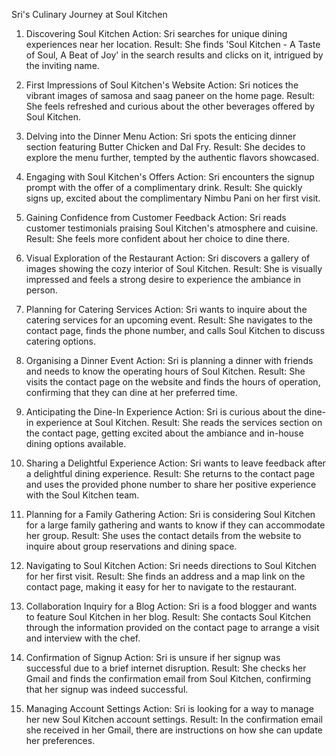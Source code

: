 Sri's Culinary Journey at Soul Kitchen

1. Discovering Soul Kitchen
Action: Sri searches for unique dining experiences near her location.
Result: She finds 'Soul Kitchen - A Taste of Soul, A Beat of Joy' in the search results and clicks on it, intrigued by the inviting name.

2. First Impressions of Soul Kitchen's Website
Action: Sri notices the vibrant images of samosa and saag paneer on the home page.
Result: She feels refreshed and curious about the other beverages offered by Soul Kitchen.

3. Delving into the Dinner Menu
Action: Sri spots the enticing dinner section featuring Butter Chicken and Dal Fry.
Result: She decides to explore the menu further, tempted by the authentic flavors showcased.

4. Engaging with Soul Kitchen's Offers
Action: Sri encounters the signup prompt with the offer of a complimentary drink.
Result: She quickly signs up, excited about the complimentary Nimbu Pani on her first visit.

5. Gaining Confidence from Customer Feedback
Action: Sri reads customer testimonials praising Soul Kitchen's atmosphere and cuisine.
Result: She feels more confident about her choice to dine there.

6. Visual Exploration of the Restaurant
Action: Sri discovers a gallery of images showing the cozy interior of Soul Kitchen.
Result: She is visually impressed and feels a strong desire to experience the ambiance in person.

7. Planning for Catering Services
Action: Sri wants to inquire about the catering services for an upcoming event.
Result: She navigates to the contact page, finds the phone number, and calls Soul Kitchen to discuss catering options.

8. Organising a Dinner Event
Action: Sri is planning a dinner with friends and needs to know the operating hours of Soul Kitchen.
Result: She visits the contact page on the website and finds the hours of operation, confirming that they can dine at her preferred time.

9. Anticipating the Dine-In Experience
Action: Sri is curious about the dine-in experience at Soul Kitchen.
Result: She reads the services section on the contact page, getting excited about the ambiance and in-house dining options available.

10. Sharing a Delightful Experience
Action: Sri wants to leave feedback after a delightful dining experience.
Result: She returns to the contact page and uses the provided phone number to share her positive experience with the Soul Kitchen team.

11. Planning for a Family Gathering
Action: Sri is considering Soul Kitchen for a large family gathering and wants to know if they can accommodate her group.
Result: She uses the contact details from the website to inquire about group reservations and dining space.

12. Navigating to Soul Kitchen
Action: Sri needs directions to Soul Kitchen for her first visit.
Result: She finds an address and a map link on the contact page, making it easy for her to navigate to the restaurant.

13. Collaboration Inquiry for a Blog
Action: Sri is a food blogger and wants to feature Soul Kitchen in her blog.
Result: She contacts Soul Kitchen through the information provided on the contact page to arrange a visit and interview with the chef.

14. Confirmation of Signup
Action: Sri is unsure if her signup was successful due to a brief internet disruption.
Result: She checks her Gmail and finds the confirmation email from Soul Kitchen, confirming that her signup was indeed successful.

15. Managing Account Settings
Action: Sri is looking for a way to manage her new Soul Kitchen account settings.
Result: In the confirmation email she received in her Gmail, there are instructions on how she can update her preferences.